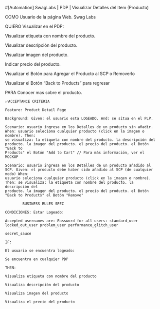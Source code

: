 #[Automation] SwagLabs | PDP | Visualizar Detalles del Item (Producto)

COMO Usuario de la página Web. Swag Labs

QUIERO Visualizar en el PDP:

Visualizar etiqueta con nombre del producto.

Visualizar descripción del producto.

Visualizar imagen del producto.

Indicar precio del producto.

Visualizar el Botón para Agregar el Producto al SCP o Removerlo

Visualizar el Botón “Back to Products” para regresar

PARA Conocer mas sobre el producto.

```feature
✅ACCEPTANCE CRITERIA

Feature: Product Detail Page

Background: Given: el usuario esta LOGEADO. And: se situa en el PLP.

Scenario: usuario ingresa en los Detalles de un producto sin añadir. When: usuario seleciona cualquier producto (click en la imagen o nombre). Then:
se visualiza: la etiqueta con nombre del producto. la descripción del producto. la imagen del producto. el precio del producto. el Botón "Back to
Products" el Botón "Add to Cart" // Para más información, ver el MOCKUP

Scenario: usuario ingresa en los Detalles de un producto añadido al SCP. Given: el producto debe haber sido añadido al SCP (de cualquier modo) When:
usuario seleciona cualquier producto (click en la imagen o nombre). Then: se visualiza: la etiqueta con nombre del producto. la descripción del
producto. la imagen del producto. el precio del producto. el Botón "Back to Products" el Botón "Remove"

        BUSINESS RULES SPEC

CONDICIONES: Estar Logeado:

Accepted usernames are: Password for all users: standard_user locked_out_user problem_user performance_glitch_user

secret_sauce

IF:

El usuario se encuentra logeado:

Se encuentra en cualquier PDP

THEN:

Visualiza etiqueta con nombre del producto

Visualiza descripción del producto

Visualiza imagen del producto

Visualiza el precio del producto
```
